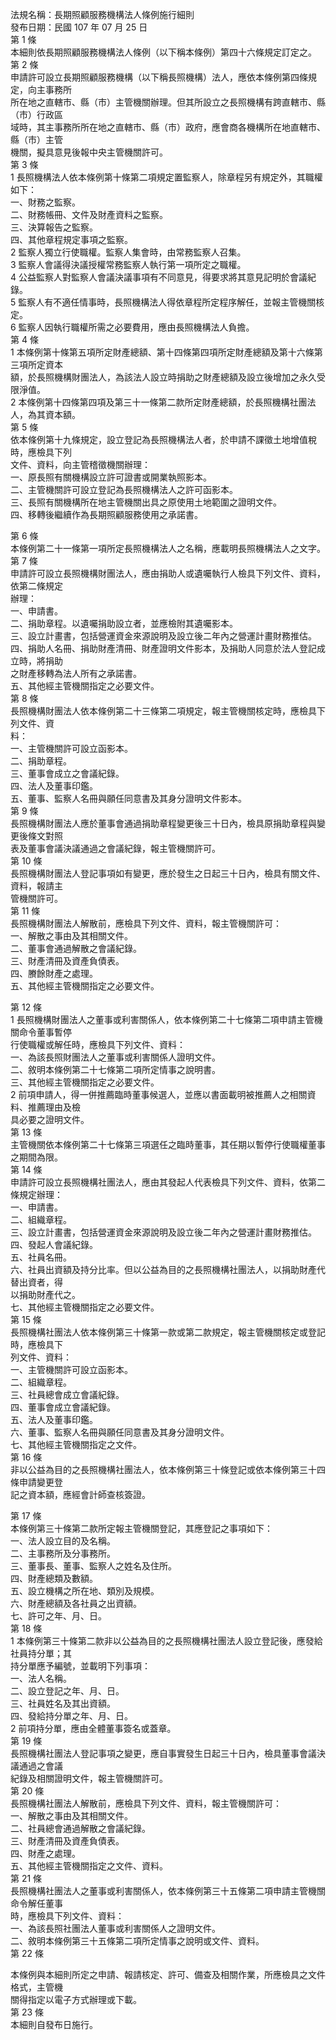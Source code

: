 法規名稱：長期照顧服務機構法人條例施行細則  
發布日期：民國 107 年 07 月 25 日  
第 1 條  
本細則依長期照顧服務機構法人條例（以下稱本條例）第四十六條規定訂定之。  
第 2 條  
申請許可設立長期照顧服務機構（以下稱長照機構）法人，應依本條例第四條規定，向主事務所  
所在地之直轄市、縣（市）主管機關辦理。但其所設立之長照機構有跨直轄市、縣（市）行政區  
域時，其主事務所所在地之直轄市、縣（市）政府，應會商各機構所在地直轄市、縣（市）主管  
機關，擬具意見後報中央主管機關許可。  
第 3 條  
1 長照機構法人依本條例第十條第二項規定置監察人，除章程另有規定外，其職權如下：  
一、財務之監察。  
二、財務帳冊、文件及財產資料之監察。  
三、決算報告之監察。  
四、其他章程規定事項之監察。  
2 監察人獨立行使職權。監察人集會時，由常務監察人召集。  
3 監察人會議得決議授權常務監察人執行第一項所定之職權。  
4 公益監察人對監察人會議決議事項有不同意見，得要求將其意見記明於會議紀錄。  
5 監察人有不適任情事時，長照機構法人得依章程所定程序解任，並報主管機關核定。  
6 監察人因執行職權所需之必要費用，應由長照機構法人負擔。  
第 4 條  
1 本條例第十條第五項所定財產總額、第十四條第四項所定財產總額及第十六條第三項所定資本  
額，於長照機構財團法人，為該法人設立時捐助之財產總額及設立後增加之永久受限淨值。  
2 本條例第十四條第四項及第三十一條第二款所定財產總額，於長照機構社團法人，為其資本額。  
第 5 條  
依本條例第十九條規定，設立登記為長照機構法人者，於申請不課徵土地增值稅時，應檢具下列  
文件、資料，向主管稽徵機關辦理：  
一、原長照有關機構設立許可證書或開業執照影本。  
二、主管機關許可設立登記為長照機構法人之許可函影本。  
三、長照有關機構所在地主管機關出具之原使用土地範圍之證明文件。  
四、移轉後繼續作為長期照顧服務使用之承諾書。  


第 6 條  
本條例第二十一條第一項所定長照機構法人之名稱，應載明長照機構法人之文字。  
第 7 條  
申請許可設立長照機構財團法人，應由捐助人或遺囑執行人檢具下列文件、資料，依第二條規定  
辦理：  
一、申請書。  
二、捐助章程。以遺囑捐助設立者，並應檢附其遺囑影本。  
三、設立計畫書，包括營運資金來源說明及設立後二年內之營運計畫財務推估。  
四、捐助人名冊、捐助財產清冊、財產證明文件影本，及捐助人同意於法人登記成立時，將捐助  
之財產移轉為法人所有之承諾書。  
五、其他經主管機關指定之必要文件。  
第 8 條  
長照機構財團法人依本條例第二十三條第二項規定，報主管機關核定時，應檢具下列文件、資  
料：  
一、主管機關許可設立函影本。  
二、捐助章程。  
三、董事會成立之會議紀錄。  
四、法人及董事印鑑。  
五、董事、監察人名冊與願任同意書及其身分證明文件影本。  
第 9 條  
長照機構財團法人應於董事會通過捐助章程變更後三十日內，檢具原捐助章程與變更後條文對照  
表及董事會議決議通過之會議紀錄，報主管機關許可。  
第 10 條  
長照機構財團法人登記事項如有變更，應於發生之日起三十日內，檢具有關文件、資料，報請主  
管機關許可。  
第 11 條  
長照機構財團法人解散前，應檢具下列文件、資料，報主管機關許可：  
一、解散之事由及其相關文件。  
二、董事會通過解散之會議紀錄。  
三、財產清冊及資產負債表。  
四、賸餘財產之處理。  
五、其他經主管機關指定之必要文件。  


第 12 條  
1 長照機構財團法人之董事或利害關係人，依本條例第二十七條第二項申請主管機關命令董事暫停  
行使職權或解任時，應檢具下列文件、資料：  
一、為該長照財團法人之董事或利害關係人證明文件。  
二、敘明本條例第二十七條第二項所定情事之說明書。  
三、其他經主管機關指定之必要文件。  
2 前項申請人，得一併推薦臨時董事候選人，並應以書面載明被推薦人之相關資料、推薦理由及檢  
具必要之證明文件。  
第 13 條  
主管機關依本條例第二十七條第三項選任之臨時董事，其任期以暫停行使職權董事之期間為限。  
第 14 條  
申請許可設立長照機構社團法人，應由其發起人代表檢具下列文件、資料，依第二條規定辦理：  
一、申請書。  
二、組織章程。  
三、設立計畫書，包括營運資金來源說明及設立後二年內之營運計畫財務推估。  
四、發起人會議紀錄。  
五、社員名冊。  
六、社員出資額及持分比率。但以公益為目的之長照機構社團法人，以捐助財產代替出資者，得  
以捐助財產代之。  
七、其他經主管機關指定之必要文件。  
第 15 條  
長照機構社團法人依本條例第三十條第一款或第二款規定，報主管機關核定或登記時，應檢具下  
列文件、資料：  
一、主管機關許可設立函影本。  
二、組織章程。  
三、社員總會成立會議紀錄。  
四、董事會成立會議紀錄。  
五、法人及董事印鑑。  
六、董事、監察人名冊與願任同意書及其身分證明文件。  
七、其他經主管機關指定之文件。  
第 16 條  
非以公益為目的之長照機構社團法人，依本條例第三十條登記或依本條例第三十四條申請變更登  
記之資本額，應經會計師查核簽證。  


第 17 條  
本條例第三十條第二款所定報主管機關登記，其應登記之事項如下：  
一、法人設立目的及名稱。  
二、主事務所及分事務所。  
三、董事長、董事、監察人之姓名及住所。  
四、財產總類及數額。  
五、設立機構之所在地、類別及規模。  
六、財產總額及各社員之出資額。  
七、許可之年、月、日。  
第 18 條  
1 本條例第三十條第二款非以公益為目的之長照機構社團法人設立登記後，應發給社員持分單；其  
持分單應予編號，並載明下列事項：  
一、法人名稱。  
二、設立登記之年、月、日。  
三、社員姓名及其出資額。  
四、發給持分單之年、月、日。  
2 前項持分單，應由全體董事簽名或蓋章。  
第 19 條  
長照機構社團法人登記事項之變更，應自事實發生日起三十日內，檢具董事會議決議通過之會議  
紀錄及相關證明文件，報主管機關許可。  
第 20 條  
長照機構社團法人解散前，應檢具下列文件、資料，報主管機關許可：  
一、解散之事由及其相關文件。  
二、社員總會通過解散之會議紀錄。  
三、財產清冊及資產負債表。  
四、財產之處理。  
五、其他經主管機關指定之文件、資料。  
第 21 條  
長照機構社團法人之董事或利害關係人，依本條例第三十五條第二項申請主管機關命令解任董事  
時，應檢具下列文件、資料：  
一、為該長照社團法人董事或利害關係人之證明文件。  
二、敘明本條例第三十五條第二項所定情事之說明或文件、資料。  
第 22 條  


本條例與本細則所定之申請、報請核定、許可、備查及相關作業，所應檢具之文件格式，主管機  
關得指定以電子方式辦理或下載。  
第 23 條  
本細則自發布日施行。  


